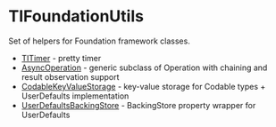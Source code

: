 # TIFoundationUtils

Set of helpers for Foundation framework classes.

* [TITimer](Sources/TITimer) - pretty timer
* [AsyncOperation](AsyncOperation) - generic subclass of Operation with chaining and result observation support
* [CodableKeyValueStorage](CodableKeyValueStorage) - key-value storage for Codable types + UserDefaults implementation
* [UserDefaultsBackingStore](UserDefaultsBackingStore) - BackingStore property wrapper for UserDefaults
